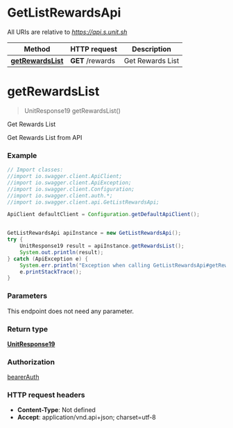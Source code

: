 # GetListRewardsApi

All URIs are relative to *https://api.s.unit.sh*

Method | HTTP request | Description
------------- | ------------- | -------------
[**getRewardsList**](GetListRewardsApi.md#getRewardsList) | **GET** /rewards | Get Rewards List

<a name="getRewardsList"></a>
# **getRewardsList**
> UnitResponse19 getRewardsList()

Get Rewards List

Get Rewards List from API 

### Example
```java
// Import classes:
//import io.swagger.client.ApiClient;
//import io.swagger.client.ApiException;
//import io.swagger.client.Configuration;
//import io.swagger.client.auth.*;
//import io.swagger.client.api.GetListRewardsApi;

ApiClient defaultClient = Configuration.getDefaultApiClient();


GetListRewardsApi apiInstance = new GetListRewardsApi();
try {
    UnitResponse19 result = apiInstance.getRewardsList();
    System.out.println(result);
} catch (ApiException e) {
    System.err.println("Exception when calling GetListRewardsApi#getRewardsList");
    e.printStackTrace();
}
```

### Parameters
This endpoint does not need any parameter.

### Return type

[**UnitResponse19**](UnitResponse19.md)

### Authorization

[bearerAuth](../README.md#bearerAuth)

### HTTP request headers

 - **Content-Type**: Not defined
 - **Accept**: application/vnd.api+json; charset=utf-8

